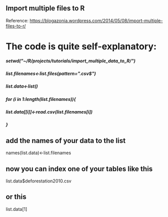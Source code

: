 Import multiple files to R
----------
Reference: https://blogazonia.wordpress.com/2014/05/08/import-multiple-files-to-r/

# The code is quite self-explanatory:

##### setwd("~/R/projects/tutorials/import_multiple_data_to_R/")
##### list.filenames<-list.files(pattern=".csv$")
##### list.data<-list()
##### for (i in 1:length(list.filenames)){
##### list.data[[i]]<-read.csv(list.filenames[i])
##### }

 
## add the names of your data to the list
names(list.data)<-list.filenames
## now you can index one of your tables like this
list.data$deforestation2010.csv
## or this
list.data[1]
 
